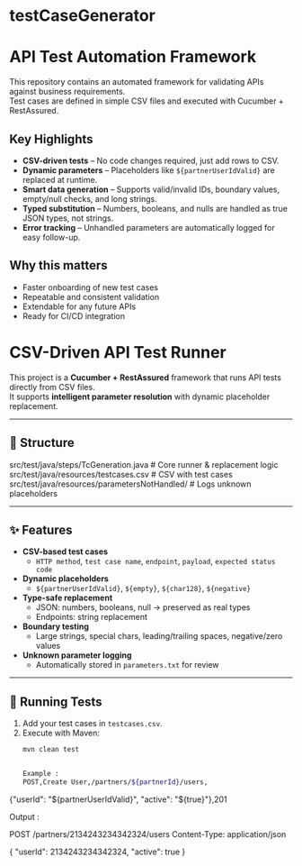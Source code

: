 # testCaseGenerator
# API Test Automation Framework

This repository contains an automated framework for validating APIs against business requirements.  
Test cases are defined in simple CSV files and executed with Cucumber + RestAssured.

## Key Highlights
- **CSV-driven tests** – No code changes required, just add rows to CSV.
- **Dynamic parameters** – Placeholders like `${partnerUserIdValid}` are replaced at runtime.
- **Smart data generation** – Supports valid/invalid IDs, boundary values, empty/null checks, and long strings.
- **Typed substitution** – Numbers, booleans, and nulls are handled as true JSON types, not strings.
- **Error tracking** – Unhandled parameters are automatically logged for easy follow-up.

## Why this matters
- Faster onboarding of new test cases  
- Repeatable and consistent validation  
- Extendable for any future APIs  
- Ready for CI/CD integration

# CSV-Driven API Test Runner

This project is a **Cucumber + RestAssured** framework that runs API tests directly from CSV files.  
It supports **intelligent parameter resolution** with dynamic placeholder replacement.

---

## 📂 Structure
src/test/java/steps/TcGeneration.java           # Core runner & replacement logic
src/test/java/resources/testcases.csv           # CSV with test cases
src/test/java/resources/parametersNotHandled/   # Logs unknown placeholders


---

## ✨ Features
- **CSV-based test cases**
  - `HTTP method`, `test case name`, `endpoint`, `payload`, `expected status code`
- **Dynamic placeholders**
  - `${partnerUserIdValid}`, `${empty}`, `${char128}`, `${negative}`
- **Type-safe replacement**
  - JSON: numbers, booleans, null → preserved as real types
  - Endpoints: string replacement
- **Boundary testing**
  - Large strings, special chars, leading/trailing spaces, negative/zero values
- **Unknown parameter logging**
  - Automatically stored in `parameters.txt` for review

---

## 🚀 Running Tests
1. Add your test cases in `testcases.csv`.
2. Execute with Maven:
   ```bash
   mvn clean test


   Example :
   POST,Create User,/partners/${partnerId}/users,
{"userId": "${partnerUserIdValid}", "active": "${true}"},201

Output :

POST /partners/2134243234342324/users
Content-Type: application/json

{
  "userId": 2134243234342324,
  "active": true
}
